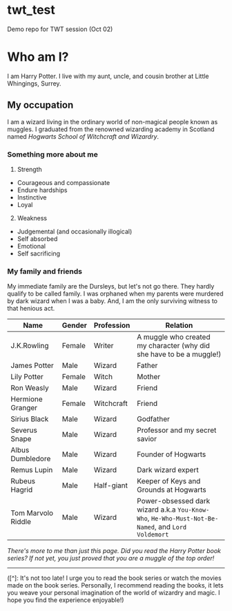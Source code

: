 # twt_test
Demo repo for TWT session (Oct 02)

# Who am I?

I am Harry Potter. I live with my aunt, uncle, and cousin brother at Little Whingings, Surrey.

## My occupation ##
I am a wizard living in the ordinary world of non-magical people known as muggles. I graduated from the renowned wizarding academy in Scotland named *Hogwarts School of Witchcraft and Wizardry*.

### Something more about me ###
1. Strength
  - Courageous and compassionate
  - Endure hardships
  - Instinctive
  - Loyal

2. Weakness
  - Judgemental (and occasionally illogical)
  - Self absorbed
  - Emotional
  - Self sacrificing

### My family and friends ###

My immediate family are the Dursleys, but let's not go there. They hardly qualify to be called family. I was orphaned when my parents were murdered by dark wizard when I was a baby. And, I am the only surviving witness to that henious act.

Name | Gender | Profession| Relation|
---|---|---|---|
J.K.Rowling|Female|Writer| A muggle who created my character (why did she have to be a muggle!)|
James Potter|Male|Wizard|Father|
Lily Potter|Female|Witch|Mother|
Ron Weasly| Male|Wizard| Friend|
Hermione Granger| Female | Witchcraft| Friend|
Sirius Black | Male | Wizard | Godfather|
Severus Snape | Male | Wizard| Professor and my secret savior|
Albus Dumbledore |Male| Wizard| Founder of Hogwarts|
Remus Lupin|Male| Wizard| Dark wizard expert|
Rubeus Hagrid| Male| Half-giant| Keeper of Keys and Grounds at Hogwarts|
Tom Marvolo Riddle| Male| Wizard| Power-obsessed dark wizard a.k.a `You-Know-Who`, `He-Who-Must-Not-Be-Named`, and `Lord Voldemort`|

_There's more to me than just this page. Did you read the Harry Potter book series? If not yet, you just proved that you are a muggle of the top order!_

---
([^]: It's not too late! I urge you to read the book series or watch the movies made on the book series. Personally, I recommend reading the books, it lets you weave your personal imagination of the world of wizardry and magic. I hope you find the experience enjoyable!)




